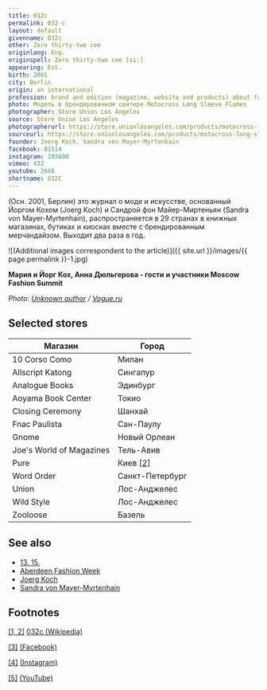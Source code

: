 ```yaml
---
title: 032c
permalink: 032-c
layout: default
givenname: 032c
other: Zero thirty-two cee
originlang: Eng.
originspell: Zero thirty-two cee [siː]
appearing: Est.
birth: 2001
city: Berlin
origin: an international
profession: brand and edition (magazine, website and products) about fashion and art
photo: Модель в брендированном свитере Motocross Long Sleeve Flames
photographer: Store Union Los Angeles
source: Store Union Los Angeles
photographerurl: https://store.unionlosangeles.com/products/motocross-long-sleeve-flames-t-shirt
sourceurl: https://store.unionlosangeles.com/products/motocross-long-sleeve-flames-t-shirt
founder: Joerg Koch, Sandra von Mayer-Myrtenhain
facebook: 81514
instagram: 193000
vimeo: 432
youtube: 2668
shortname: 032C
---
```


(Осн. 2001, Берлин) это журнал о моде и искусстве, основанный Йоргом Кохом (Joerg Koch) и Сандрой фон Майер-Миртеньян (Sandra von Mayer-Myrtenhain), распространяется в 29 странах в книжных магазинах, бутиках и киосках вместе с брендированным мерчандайзом. Выходит два раза в год.

![(Additional images correspondent to the article)]({{ site.url }}/images/{{ page.permalink }}-1.jpg)

**Мария и Йорг Кох, Анна Дюльгерова - гости и участники Moscow Fashion Summit**

*Photo: [Unknown author](https://www.vogue.ru/fashion/people-and-parties/gosti_i_uchastniki_moscow_fashion_summit/) / [Vogue.ru](https://www.vogue.ru/fashion/people-and-parties/gosti_i_uchastniki_moscow_fashion_summit/)*



## Selected stores

|Магазин|Город|
|-|-|
|10 Corso Como|Милан|
|Allscript Katong|Сингапур|
|Analogue Books|Эдинбург|
|Aoyama Book Center|Токио|
|Closing Ceremony|Шанхай|
|Fnac Paulista|Сан-Паулу|
|Gnome|Новый Орлеан|
|Joe's World of Magazines|Тель-Авив|
|Pure|Киев <span id="a2">[\[2\]](#f2)</span>|
|Word Order|Санкт-Петербург|
|Union|Лос-Анджелес|
|Wild Style|Лос-Анджелес|
|Zooloose|Базель|

## See also

+ [13. 15.](13-15)
+ [Aberdeen Fashion Week](aberdeen-fashion-week)
+ [Joerg Koch](joerg-koch)
+ [Sandra von Mayer-Myrtenhain](sandra-von-mayer-yrmtenhain)

## Footnotes

[[1, 2]](#a1) <span id="f1"></span> [032c (Wikipedia)](https://en.wikipedia.org/wiki/032c)

[[3]](#a3) <span id="f3"></span> [(Facebook)](https://www.facebook.com/pg/032cWorkshop/community/?ref=page_internal)

[[4]](#a4) <span id="f4"></span>[(Instagram)](https://www.instagram.com/032c_mag/)

[[5]](#a5) <span id="f5"></span> [(YouTube)](https://www.youtube.com/user/032cworkshop/about?disable_polymer=1)
